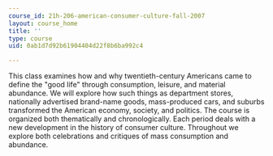 ```yaml
---
course_id: 21h-206-american-consumer-culture-fall-2007
layout: course_home
title: ''
type: course
uid: 0ab1d7d92b61904404d22f8b6ba992c4

---
```

This class examines how and why twentieth-century Americans came to define the "good life" through consumption, leisure, and material abundance. We will explore how such things as department stores, nationally advertised brand-name goods, mass-produced cars, and suburbs transformed the American economy, society, and politics. The course is organized both thematically and chronologically. Each period deals with a new development in the history of consumer culture. Throughout we explore both celebrations and critiques of mass consumption and abundance.
